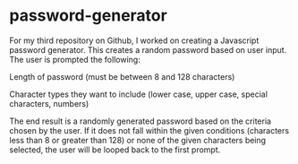 # password-generator
For my third repository on Github, I worked on creating a Javascript password generator. This creates a random password based on user input. The user is prompted the following:

Length of password (must be between 8 and 128 characters)

Character types they want to include (lower case, upper case, special characters, numbers)

The end result is a randomly generated password based on the criteria chosen by the user. If it does not fall within the given conditions (characters less than 8 or greater than 128) or none of the given characters being selected, the user will be looped back to the first prompt.